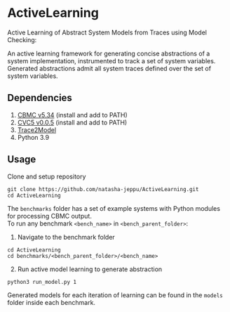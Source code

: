 # ActiveLearning
Active Learning of Abstract System Models from Traces using Model Checking:

An active learning framework for generating concise abstractions of a system implementation, instrumented to track a set of system variables.
Generated abstractions admit all system traces defined over the set of system variables.

## Dependencies
1. [CBMC v5.34](https://github.com/diffblue/cbmc) (install and add to PATH)
2. [CVC5 v0.0.5](https://github.com/cvc5/cvc5/releases/tag/cvc5-0.0.5) (install and add to PATH)
3. [Trace2Model](https://github.com/natasha-jeppu/Trace2Model)
4. Python 3.9

## Usage
Clone and setup repository
~~~
git clone https://github.com/natasha-jeppu/ActiveLearning.git
cd ActiveLearning
~~~

The `benchmarks` folder has a set of example systems with Python modules for processing CBMC output.</br>
To run any benchmark `<bench_name>` in `<bench_parent_folder>`:
1. Navigate to the benchmark folder
~~~
cd ActiveLearning
cd benchmarks/<bench_parent_folder>/<bench_name>
~~~
2. Run active model learning to generate abstraction
~~~
python3 run_model.py 1
~~~

Generated models for each iteration of learning can be found in the `models` folder inside each benchmark.

